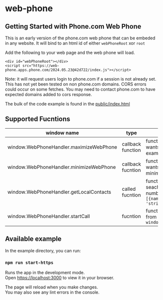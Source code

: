 # web-phone

## Getting Started with Phone.com Web Phone
This is an early version of the phone.com web phone that can be embeded in any website. It will bind to an html id of either `webPhoneRoot` xor `root`

Add the following to your web page and the web phone will load.
```
<div id="webPhoneRoot"></div>
<script src="https://web-phone.apps.phone.com/2024.05.23@42d722/index.js"></script>
```
Note: it will request users login to phone.com if a session is not already set. 
This has not yet been tested on non phone.com domains. CORS errors could occur on some fetches. You may need to contact phone.com to have expected domains added to cors response. 

The bulk of the code example is found in the [public/index.html](https://github.com/phonedotcom/web-phone/blob/main/example/public/index.html) 
## Supported Fucntions


| window name               | type                    | Description |
| -----------               | -----------             | ----------- |
| window.WebPhoneHandler.maximizeWebPhone   | callback function       | function that will be called when the web phone wants to be maximized or in the forground, for example when there is an incoming call|
| window.WebPhoneHandler.minimizeWebPhone   | callback fucntion       | function that will be called when the web phone wants to be minimized, normally only when the minimize button is pressed|
| window.WebPhoneHandler.getLocalContacts   | called fucntion                | function provided by consumer page, allowing seaching of contact name given the entered phone number, this expects a return of a promise with a list `[{name: string, number: 'string', email: 'string', id: 'string'}]`|
| window.WebPhoneHandler.startCall   | fucntion                | function that will iniate the call on the web phone from the consumer page, ex: `window.WebPhoneHandler.startCall('+155555555555')`|



## Available example

In the example directory, you can run:

### `npm run start-https`

Runs the app in the development mode.\
Open [https://localhost:3000](https://localhost:3000) to view it in your browser.

The page will reload when you make changes.\
You may also see any lint errors in the console.

